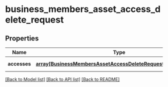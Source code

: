 # business_members_asset_access_delete_request

## Properties
Name | Type | Description | Notes
------------ | ------------- | ------------- | -------------
**accesses** | [**array[BusinessMembersAssetAccessDeleteRequestAccessesInner]**](BusinessMembersAssetAccessDeleteRequestAccessesInner.md) |  | [default to null]

[[Back to Model list]](../README.md#documentation-for-models) [[Back to API list]](../README.md#documentation-for-api-endpoints) [[Back to README]](../README.md)


